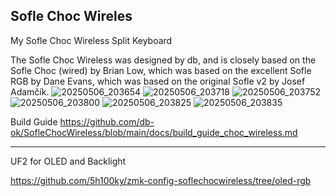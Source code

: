 Sofle Choc Wireles
--------------------------
My Sofle Choc Wireless Split Keyboard

The Sofle Choc Wireless was designed by db, and is closely based on the Sofle Choc (wired) by Brian Low, which was based on the excellent Sofle RGB by Dane Evans, which was based on the original Sofle v2 by Josef Adamčík.
![20250506_203654](https://github.com/user-attachments/assets/381722e5-2679-43b9-9db2-f3b9c0a1e19b)
![20250506_203718](https://github.com/user-attachments/assets/85ed342b-f2f3-4972-8153-b2b3a28357f2)
![20250506_203752](https://github.com/user-attachments/assets/a3eb2423-01a6-4f76-8cb5-dc2a6ba78869)
![20250506_203800](https://github.com/user-attachments/assets/675b396d-5b6d-41ff-935b-812f565b0790)
![20250506_203825](https://github.com/user-attachments/assets/7b8fa63b-810b-4065-bd00-4b9b2b625b64)
![20250506_203835](https://github.com/user-attachments/assets/87547819-3647-4a73-87fd-72ddb5b0fb16)



Build Guide 
https://github.com/db-ok/SofleChocWireless/blob/main/docs/build_guide_choc_wireless.md

--------
UF2 for OLED and Backlight

https://github.com/5h100ky/zmk-config-soflechocwireless/tree/oled-rgb
